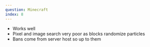 ```yaml
---
question: Minecraft
index: 8
---
```


- Works well
- Pixel and image search very poor as blocks randomize particles
- Bans come from server host so up to them